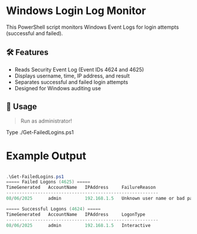 # Windows Login Log Monitor

This PowerShell script monitors Windows Event Logs for login attempts (successful and failed).

## 🛠 Features

- Reads Security Event Log (Event IDs 4624 and 4625)
- Displays username, time, IP address, and result
- Separates successful and failed login attempts
- Designed for Windows auditing use

## 🚀 Usage

> Run as administrator!

Type ./Get-FailedLogins.ps1

# Example Output
```powershell

.\Get-FailedLogins.ps1
===== Failed Logons (4625) =====
TimeGenerated   AccountName   IPAddress     FailureReason
----------------------------------------------------------
08/06/2025      admin         192.168.1.5   Unknown user name or bad password

===== Successful Logons (4624) =====
TimeGenerated   AccountName   IPAddress     LogonType
----------------------------------------------------------
08/06/2025      admin         192.168.1.5   Interactive
```
